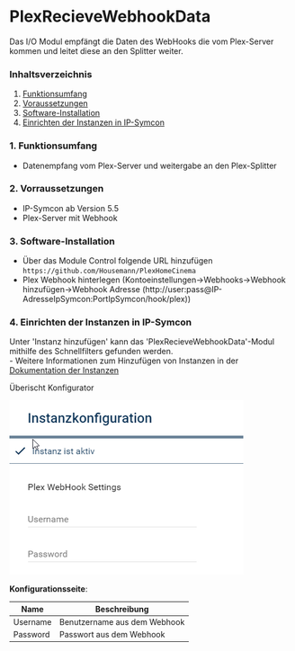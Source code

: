 # PlexRecieveWebhookData
Das I/O Modul empfängt die Daten des WebHooks die vom Plex-Server kommen und leitet diese an den Splitter weiter.

### Inhaltsverzeichnis

1. [Funktionsumfang](#1-funktionsumfang)
2. [Voraussetzungen](#2-voraussetzungen)
3. [Software-Installation](#3-software-installation)
4. [Einrichten der Instanzen in IP-Symcon](#4-einrichten-der-instanzen-in-ip-symcon)

### 1. Funktionsumfang

* Datenempfang vom Plex-Server und weitergabe an den Plex-Splitter

### 2. Vorraussetzungen

- IP-Symcon ab Version 5.5
- Plex-Server mit Webhook

### 3. Software-Installation

* Über das Module Control folgende URL hinzufügen `https://github.com/Housemann/PlexHomeCinema`
* Plex Webhook hinterlegen (Kontoeinstellungen->Webhooks->Webhook hinzufügen->Webhook Adresse (http://user:pass@IP-AdresseIpSymcon:PortIpSymcon/hook/plex))

### 4. Einrichten der Instanzen in IP-Symcon

 Unter 'Instanz hinzufügen' kann das 'PlexRecieveWebhookData'-Modul mithilfe des Schnellfilters gefunden werden.  
	- Weitere Informationen zum Hinzufügen von Instanzen in der [Dokumentation der Instanzen](https://www.symcon.de/service/dokumentation/konzepte/instanzen/#Instanz_hinzufügen)


Überischt Konfigurator

![config1](img/config1.png?raw=true)


__Konfigurationsseite__:

Name     | Beschreibung
-------- | ------------------
Username | Benutzername aus dem Webhook
Password | Passwort aus dem Webhook
